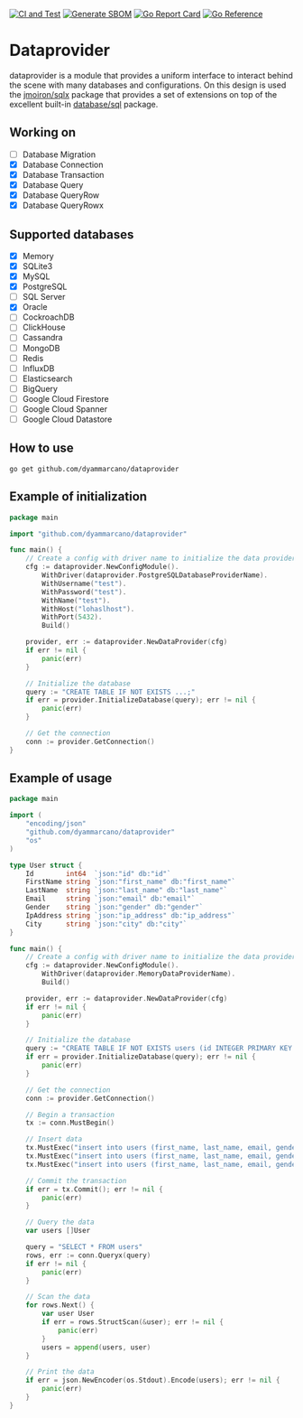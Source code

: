 [![CI and Test](https://github.com/dyammarcano/dataprovider/actions/workflows/ci.yml/badge.svg)](https://github.com/dyammarcano/dataprovider/actions/workflows/ci.yml)
[![Generate SBOM](https://github.com/dyammarcano/dataprovider/actions/workflows/sbom.yml/badge.svg)](https://github.com/dyammarcano/dataprovider/actions/workflows/sbom.yml)
[![Go Report Card](https://goreportcard.com/badge/github.com/dyammarcano/dataprovider)](https://goreportcard.com/report/github.com/dyammarcano/dataprovider)
[![Go Reference](https://pkg.go.dev/badge/github.com/dyammarcano/dataprovider.svg)](https://pkg.go.dev/github.com/dyammarcano/dataprovider)

# Dataprovider

dataprovider is a module that provides a uniform interface to interact behind the scene with many databases and configurations. 
On this design is used the [jmoiron/sqlx](https://github.com/jmoiron/sqlx) package that provides a set of extensions on top of
the excellent built-in [database/sql](https://pkg.go.dev/database/sql) package.

## Working on

- [ ] Database Migration
- [x] Database Connection
- [x] Database Transaction
- [x] Database Query
- [x] Database QueryRow
- [x] Database QueryRowx

## Supported databases

- [x] Memory
- [x] SQLite3
- [x] MySQL
- [x] PostgreSQL
- [ ] SQL Server
- [x] Oracle
- [ ] CockroachDB
- [ ] ClickHouse
- [ ] Cassandra
- [ ] MongoDB
- [ ] Redis
- [ ] InfluxDB
- [ ] Elasticsearch
- [ ] BigQuery
- [ ] Google Cloud Firestore
- [ ] Google Cloud Spanner
- [ ] Google Cloud Datastore

## How to use

```shell
go get github.com/dyammarcano/dataprovider
```

## Example of initialization
```go
package main

import "github.com/dyammarcano/dataprovider"

func main() {
	// Create a config with driver name to initialize the data provider
	cfg := dataprovider.NewConfigModule().
		WithDriver(dataprovider.PostgreSQLDatabaseProviderName).
		WithUsername("test").
		WithPassword("test").
		WithName("test").
		WithHost("lohaslhost").
		WithPort(5432).
		Build()

	provider, err := dataprovider.NewDataProvider(cfg)
	if err != nil {
		panic(err)
	}

	// Initialize the database
	query := "CREATE TABLE IF NOT EXISTS ...;"
	if err = provider.InitializeDatabase(query); err != nil {
		panic(err)
	}

	// Get the connection
	conn := provider.GetConnection()
}
```

## Example of usage

```go
package main

import (
	"encoding/json"
	"github.com/dyammarcano/dataprovider"
	"os"
)

type User struct {
	Id        int64  `json:"id" db:"id"`
	FirstName string `json:"first_name" db:"first_name"`
	LastName  string `json:"last_name" db:"last_name"`
	Email     string `json:"email" db:"email"`
	Gender    string `json:"gender" db:"gender"`
	IpAddress string `json:"ip_address" db:"ip_address"`
	City      string `json:"city" db:"city"`
}

func main() {
	// Create a config with driver name to initialize the data provider
	cfg := dataprovider.NewConfigModule().
		WithDriver(dataprovider.MemoryDataProviderName).
		Build()

	provider, err := dataprovider.NewDataProvider(cfg)
	if err != nil {
		panic(err)
	}

	// Initialize the database
	query := "CREATE TABLE IF NOT EXISTS users (id INTEGER PRIMARY KEY AUTOINCREMENT, first_name TEXT, last_name TEXT, email TEXT, gender TEXT, ip_address TEXT, city TEXT);"
	if err = provider.InitializeDatabase(query); err != nil {
		panic(err)
	}

	// Get the connection
	conn := provider.GetConnection()

	// Begin a transaction
	tx := conn.MustBegin()

	// Insert data
	tx.MustExec("insert into users (first_name, last_name, email, gender, ip_address, city) values ('Marcus', 'Bengefield', 'mbengefield0@vistaprint.com', 'Male', '83.121.11.105', 'Miura');")
	tx.MustExec("insert into users (first_name, last_name, email, gender, ip_address, city) values ('Brandise', 'Mateuszczyk', 'bmateuszczyk1@vistaprint.com', 'Female', '131.187.209.233', 'Dalududalu');")
	tx.MustExec("insert into users (first_name, last_name, email, gender, ip_address, city) values ('Ray', 'Ginnaly', 'rginnaly2@merriam-webster.com', 'Male', '76.71.94.89', 'Al Baqāliţah');")

	// Commit the transaction
	if err = tx.Commit(); err != nil {
		panic(err)
	}

	// Query the data
	var users []User

	query = "SELECT * FROM users"
	rows, err := conn.Queryx(query)
	if err != nil {
		panic(err)
	}

	// Scan the data
	for rows.Next() {
		var user User
		if err = rows.StructScan(&user); err != nil {
			panic(err)
		}
		users = append(users, user)
	}

	// Print the data
	if err = json.NewEncoder(os.Stdout).Encode(users); err != nil {
		panic(err)
	}
}
```
